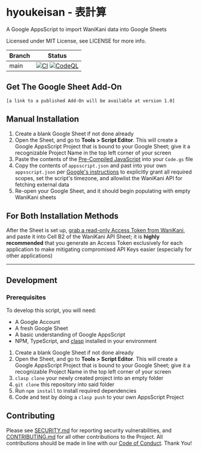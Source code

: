 # hyoukeisan - 表計算

A Google AppsScript to import WaniKani data into Google Sheets

Licensed under MIT License, see LICENSE for more info.

| Branch  | Status        |
| ------- | ------------- |
| main    | [![CI](https://github.com/bachmacintosh/wanikani-gs/actions/workflows/ci.yml/badge.svg?branch=main)](https://github.com/bachmacintosh/wanikani-gs/actions/workflows/ci.yml) [![CodeQL](https://github.com/bachmacintosh/wanikani-gs/actions/workflows/codeql-analysis.yml/badge.svg)](https://github.com/bachmacintosh/wanikani-gs/actions/workflows/codeql-analysis.yml) |

## Get The Google Sheet Add-On

`[a link to a published Add-On will be available at version 1.0]`

## Manual Installation

1. Create a blank Google Sheet if not done already
2. Open the Sheet, and go to **Tools > Script Editor**. This will create a Google AppsScript Project that is bound to your Google Sheet; give it a recognizable Project Name in the top left corner of your screen
3. Paste the contents of the [Pre-Compiled JavaScript](https://github.com/bachmacintosh/wanikani-gs/blob/main/build/index.js) into your `Code.gs` file
4. Copy the contents of `appsscript.json` and past into your own `appsscript.json` per [Google's instructions](https://developers.google.com/apps-script/concepts/scopes#setting_explicit_scopes) to explicitly grant all required scopes, set the script's timezone, and allowlist the WaniKani API for fetching external data
5. Re-open your Google Sheet, and it should begin populating with empty WaniKani sheets


## For Both Installation Methods

After the Sheet is set up, [grab a read-only Access Token from WaniKani](https://www.wanikani.com/settings/personal_access_tokens), and paste it into Cell B2 of the WaniKani API Sheet; it is **highly recommended** that you generate an Access Token exclusively for each application to make mitigating compromised API Keys easier (especially for other applications)

---

## Development

### Prerequisites

To develop this script, you will need:

* A Google Account
* A fresh Google Sheet
* A basic understanding of Google AppsScript
* NPM, TypeScript, and [clasp](https://github.com/google/clasp) installed in your environment

1. Create a blank Google Sheet if not done already
2. Open the Sheet, and go to **Tools > Script Editor**. This will create a Google AppsScript Project that is bound to your Google Sheet; give it a recognizable Project Name in the top left corner of your screen
3. `clasp clone` your newly created project into an empty folder
4. `git clone` this repository into said folder
5. Run `npm install` to install required dependencies
6. Code and test by doing a `clasp push` to your own AppsScript Project

## Contributing

Please see [SECURITY.md](https://github.com/bachmacintosh/wanikani-gs/blob/main/SECURITY.md) for reporting security vulnerabilities, and [CONTRIBUTING.md](https://github.com/bachmacintosh/wanikani-gs/blob/main/CONTRIBUTING.md) for all other contributions to the Project. All contributions should be made in line with our [Code of Conduct](https://github.com/bachmacintosh/wanikani-gs/blob/main/CODE_OF_CONDUCT.md). Thank You!